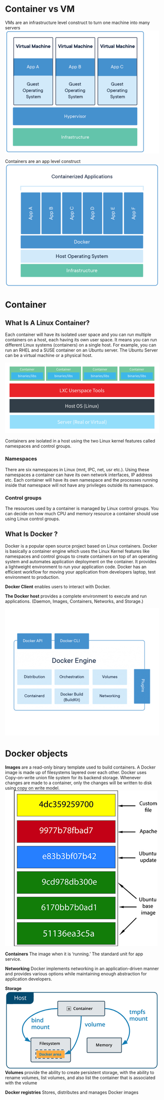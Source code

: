# Container vs VM

VMs are an infrastructure level construct to turn one machine into many servers
![](images/vm.png)

Containers are an app level construct
![](images/containers.png)


# Container 

## What Is A Linux Container?

Each container will have its isolated user space and you can run multiple containers on a host, each having its own user space. It means you can run different Linux systems (containers) on a single host. For example, you can run an RHEL and a SUSE container on an Ubuntu server. The Ubuntu Server can be a virtual machine or a physical host.

![](images/linux-containers.png)

Containers are isolated in a host using the two Linux kernel features called namespaces and control groups.

### Namespaces
There are six namespaces in Linux (mnt, IPC, net, usr etc.).
Using these namespaces a container can have its own network interfaces, IP address etc.
Each container will have its own namespace and the processes running inside that namespace will not have any privileges outside its namespace.

### Control groups
The resources used by a container is managed by Linux control groups.
You can decide on how much CPU and memory resource a container should use using Linux control groups.

## What Is Docker ?

Docker is a popular open source project based on Linux containers.
Docker is basically a container engine which uses the Linux Kernel features like namespaces and control groups to create containers on top of an operating system and automates application deployment on the container.
It provides a lightweight environment to run your application code. Docker has an efficient workflow for moving your application from developers laptop, test environment to production.

**Docker Client** enables users to interact with Docker.

**The Docker host** provides a complete environment to execute and run applications. (Daemon, Images, Containers, Networks, and Storage.)

![](images/docker-engine.png)

# Docker objects

**Images** are a read-only binary template used to build containers.
A Docker image is made up of filesystems layered over each other.
Docker uses Copy-on-write union file system for its backend storage.
Whenever changes are made to a container, only the changes will be written to disk using copy on write model.
![](images/layers.jpg)

**Containers** The image when it is ‘running.’ The standard unit for app service.

**Networking** Docker implements networking  in an application-driven manner and provides various options while maintaining enough abstraction for application developers.

**Storage**
![](images/types-of-mounts-volume.png)
**Volumes** provide the ability to create persistent storage, with the ability to rename volumes, list volumes, and also list the container that is associated with the volume

**Docker registries** Stores, distributes and manages Docker images



